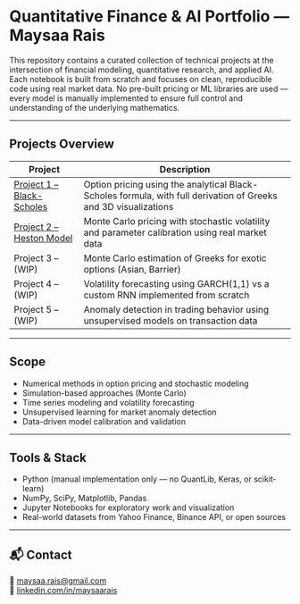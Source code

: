 # Quantitative Finance & AI Portfolio — Maysaa Rais

This repository contains a curated collection of technical projects at the intersection of financial modeling, quantitative research, and applied AI.  
Each notebook is built from scratch and focuses on clean, reproducible code using real market data. No pre-built pricing or ML libraries are used — every model is manually implemented to ensure full control and understanding of the underlying mathematics.

---

## Projects Overview

| Project | Description |
|--------|-------------|
| [Project 1 – Black-Scholes](./Project1_BlackScholes/README.md) | Option pricing using the analytical Black-Scholes formula, with full derivation of Greeks and 3D visualizations |
| [Project 2 – Heston Model](./Project2_HestonModel/README.md) | Monte Carlo pricing with stochastic volatility and parameter calibration using real market data |
| Project 3 – (WIP) | Monte Carlo estimation of Greeks for exotic options (Asian, Barrier) |
| Project 4 – (WIP) | Volatility forecasting using GARCH(1,1) vs a custom RNN implemented from scratch |
| Project 5 – (WIP) | Anomaly detection in trading behavior using unsupervised models on transaction data |

---

## Scope

- Numerical methods in option pricing and stochastic modeling
- Simulation-based approaches (Monte Carlo)
- Time series modeling and volatility forecasting
- Unsupervised learning for market anomaly detection
- Data-driven model calibration and validation

---

## Tools & Stack

- Python (manual implementation only — no QuantLib, Keras, or scikit-learn)
- NumPy, SciPy, Matplotlib, Pandas
- Jupyter Notebooks for exploratory work and visualization
- Real-world datasets from Yahoo Finance, Binance API, or open sources

---

## 📬 Contact

📧 maysaa.rais@gmail.com  
🔗 [linkedin.com/in/maysaarais](https://www.linkedin.com/in/maysaarais)
